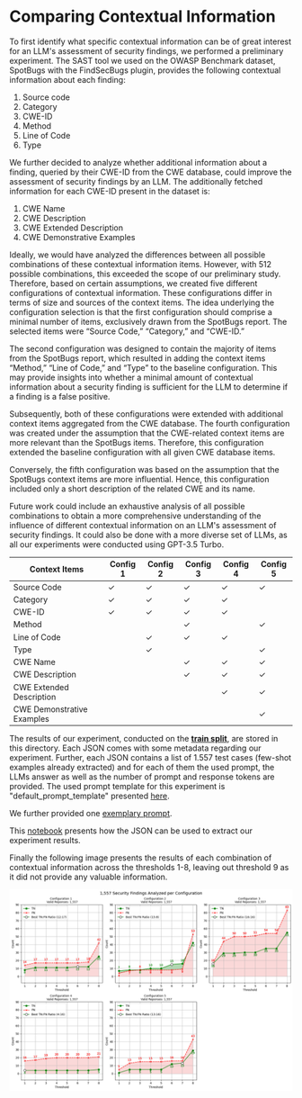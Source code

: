 # Comparing Contextual Information

To first identify what specific contextual information can be of great interest for an LLM's assessment of security findings, we performed a preliminary experiment. The SAST tool we used on the OWASP Benchmark dataset, SpotBugs with the FindSecBugs plugin, provides the following contextual information about each finding:

1. Source code
2. Category
3. CWE-ID
4. Method
5. Line of Code
6. Type

We further decided to analyze whether additional information about a finding, queried by their CWE-ID from the CWE database, could improve the assessment of security findings by an LLM. The additionally fetched information for each CWE-ID present in the dataset is:

1. CWE Name
2. CWE Description
3. CWE Extended Description
4. CWE Demonstrative Examples

Ideally, we would have analyzed the differences between all possible combinations of these contextual information items. However, with 512 possible combinations, this exceeded the scope of our preliminary study. Therefore, based on certain assumptions, we created five different configurations of contextual information. These configurations differ in terms of size and sources of the context items. The idea underlying the configuration selection is that the first configuration should comprise a minimal number of items, exclusively drawn from the SpotBugs report. The selected items were “Source Code,” “Category,” and “CWE-ID.”

The second configuration was designed to contain the majority of items from the SpotBugs report, which resulted in adding the context items “Method,” “Line of Code,” and “Type” to the baseline configuration. This may provide insights into whether a minimal amount of contextual information about a security finding is sufficient for the LLM to determine if a finding is a false positive.

Subsequently, both of these configurations were extended with additional context items aggregated from the CWE database. The fourth configuration was created under the assumption that the CWE-related context items are more relevant than the SpotBugs items. Therefore, this configuration extended the baseline configuration with all given CWE database items.

Conversely, the fifth configuration was based on the assumption that the SpotBugs context items are more influential. Hence, this configuration included only a short description of the related CWE and its name.

Future work could include an exhaustive analysis of all possible combinations to obtain a more comprehensive understanding of the influence of different contextual information on an LLM's assessment of security findings. It could also be done with a more diverse set of LLMs, as all our experiments were conducted using GPT-3.5 Turbo.

| **Context Items**          | **Config 1** | **Config 2** | **Config 3** | **Config 4** | **Config 5** |
| -------------------------- | ------------ | ------------ | ------------ | ------------ | ------------ |
| Source Code                | ✓            | ✓            | ✓            | ✓            | ✓            |
| Category                   | ✓            | ✓            | ✓            | ✓            |              |
| CWE-ID                     | ✓            | ✓            | ✓            | ✓            |              |
| Method                     |              |              | ✓            |              | ✓            |
| Line of Code               |              | ✓            | ✓            | ✓            |              |
| Type                       |              | ✓            |              |              | ✓            |
| CWE Name                   |              |              | ✓            | ✓            | ✓            |
| CWE Description            |              |              | ✓            | ✓            | ✓            |
| CWE Extended Description   |              |              |              | ✓            | ✓            |
| CWE Demonstrative Examples |              |              |              |              | ✓            |

The results of our experiment, conducted on the [**train split**](../../../DATASETS.md), are stored in this directory. Each JSON comes with some metadata regarding our experiment. Further, each JSON contains a list of 1.557 test cases (few-shot examples already extracted) and for each of them the used prompt, the LLMs answer as well as the number of prompt and response tokens are provided. The used prompt template for this experiment is "default_prompt_template" presented [here](../../../src/prompt_templates.py).

We further provided one [exemplary prompt](./exemplary_prompt.py).

This [notebook](evaluation.ipynb) presents how the JSON can be used to extract our experiment results.

Finally the following image presents the results of each combination of contextual information across the thresholds 1-8, leaving out threshold 9 as it did not provide any valuable information.

![image](context_items_tn_fn_over_thresholds.png)
